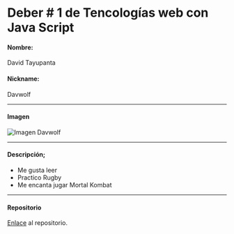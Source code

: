 # Deber # 1 de Tencologías web con Java Script
#### Nombre: 
David Tayupanta
#### Nickname: 
Davwolf
___
#### Imagen
![Imagen Davwolf](https://fbcdn-photos-d-a.akamaihd.net/hphotos-ak-xfa1/v/t1.0-0/r90/p206x206/10410692_467252843440732_1851770505512224322_n.jpg?oh=2879941c73810a9248f78c7449ada730&oe=589F0F30&__gda__=1487439261_f6bc80270b45123457abe2d209616cbb)

___

#### Descripción;
  * Me gusta leer
  * Practico Rugby
  * Me encanta jugar Mortal Kombat
  
___

#### Repositorio
[Enlace](https://github.com/davidotb91/Tecnologias_WEB.git) al repositorio.